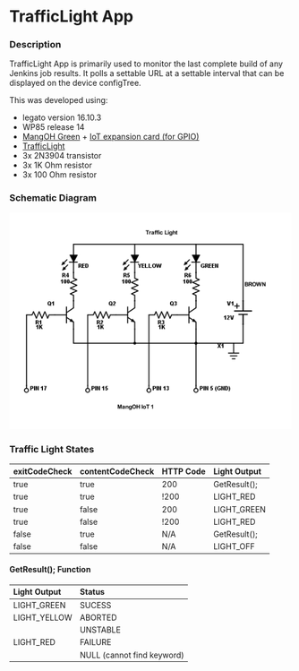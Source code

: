 TrafficLight App
==================

### Description

TrafficLight App is primarily used to monitor the last complete build of any Jenkins job results. It 
polls a settable URL at a settable interval that can be displayed on the device configTree. 

This was developed using:
* legato version 16.10.3
* WP85 release 14
* [MangOH Green](http://mangoh.io/mangoh-green.html) + [IoT expansion card (for GPIO)](http://mangoh.io/documentation/iot_expansion_cards.html)
* [TrafficLight](https://www.adafruit.com/product/2993)
* 3x 2N3904 transistor
* 3x 1K Ohm resistor
* 3x 100 Ohm resistor

### Schematic Diagram

![TrafficLight Schematic](doc/TrafficLightSchematic.png)

### Traffic Light States

exitCodeCheck | contentCodeCheck | HTTP Code | Light Output
:-------------|------------------|-----------|:-------------
 true     | true       | 200    | GetResult();
 true     | true       | !200    | LIGHT_RED
 true     | false      | 200    | LIGHT_GREEN
 true     | false      | !200    | LIGHT_RED
 false    | true       | N/A    | GetResult();
 false    | false      | N/A    | LIGHT_OFF

#### GetResult(); Function

Light Output  | Status
:-------------|:---------------------------
 LIGHT_GREEN  | SUCESS
 LIGHT_YELLOW | ABORTED
              | UNSTABLE
 LIGHT_RED    | FAILURE
              | NULL (cannot find keyword)